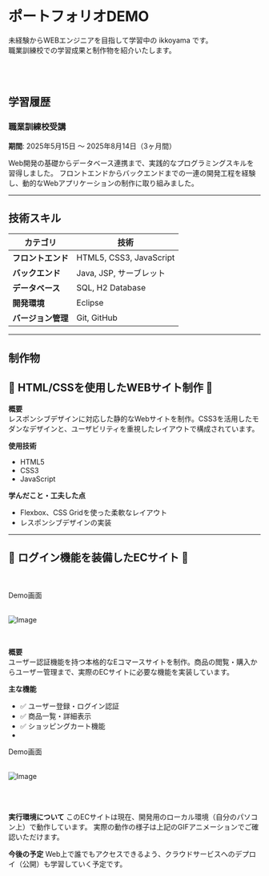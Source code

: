 # ポートフォリオDEMO

未経験からWEBエンジニアを目指して学習中の ikkoyama です。  
職業訓練校での学習成果と制作物を紹介いたします。

<br>
<br>

## 学習履歴

### 職業訓練校受講
**期間**: 2025年5月15日 ～ 2025年8月14日（3ヶ月間）

Web開発の基礎からデータベース連携まで、実践的なプログラミングスキルを習得しました。
フロントエンドからバックエンドまでの一連の開発工程を経験し、動的なWebアプリケーションの制作に取り組みました。

---

## 技術スキル

| カテゴリ | 技術 |
|----------|------|
| **フロントエンド** | HTML5, CSS3, JavaScript |
| **バックエンド** | Java, JSP, サーブレット |
| **データベース** | SQL, H2 Database |
| **開発環境** | Eclipse |
| **バージョン管理** | Git, GitHub |

---

## 制作物

## 📌 **HTML/CSSを使用したWEBサイト制作** 📌



**概要**  
レスポンシブデザインに対応した静的なWebサイトを制作。CSS3を活用したモダンなデザインと、ユーザビリティを重視したレイアウトで構成されています。

**使用技術**
- HTML5
- CSS3
- JavaScript

**学んだこと・工夫した点**
- Flexbox、CSS Gridを使った柔軟なレイアウト
- レスポンシブデザインの実装



---

## 📌 **ログイン機能を装備したECサイト** 📌


<br><br>
Demo画面
<br><br>

![Image](https://github.com/user-attachments/assets/886ea93a-73a9-4bb2-b454-3f7109bfea64)

<br>

**概要**  
ユーザー認証機能を持つ本格的なEコマースサイトを制作。商品の閲覧・購入からユーザー管理まで、実際のECサイトに必要な機能を実装しています。

**主な機能**
- ✅ ユーザー登録・ログイン認証
- ✅ 商品一覧・詳細表示
- ✅ ショッピングカート機能
-


Demo画面
<br><br>

![Image](https://github.com/user-attachments/assets/886ea93a-73a9-4bb2-b454-3f7109bfea64)

<br><br>


**実行環境について**
このECサイトは現在、開発用のローカル環境（自分のパソコン上）で動作しています。
実際の動作の様子は上記のGIFアニメーションでご確認いただけます。

**今後の予定**
Web上で誰でもアクセスできるよう、クラウドサービスへのデプロイ（公開）も学習していく予定です。
